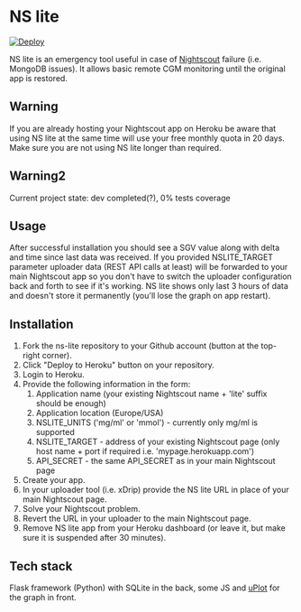 # NS lite
[![Deploy](https://www.herokucdn.com/deploy/button.svg)](https://heroku.com/deploy)

NS lite is an emergency tool useful in case of [Nightscout](http://www.github.com/nightscout/cgm-remote-monitor) failure (i.e. MongoDB issues).
It allows basic remote CGM monitoring until the original app is restored.

## Warning
If you are already hosting your Nightscout app on Heroku be aware that using NS lite at the same time will use your free monthly quota in 20 days.
Make sure you are not using NS lite longer than required.

## Warning2
Current project state: dev completed(?), 0% tests coverage

## Usage
After successful installation you should see a SGV value along with delta and time since last data was received.
If you provided NSLITE_TARGET parameter uploader data (REST API calls at least) will be forwarded to your main Nightscout app so you don't have to switch the uploader configuration back and forth to see if it's working.
NS lite shows only last 3 hours of data and doesn't store it permanently (you'll lose the graph on app restart).

## Installation
1. Fork the ns-lite repository to your Github account (button at the top-right corner).
1. Click "Deploy to Heroku" button on your repository.
1. Login to Heroku.
1. Provide the following information in the form:
   1. Application name (your existing Nightscout name + 'lite' suffix should be enough)
   1. Application location (Europe/USA)
   1. NSLITE_UNITS ('mg/ml' or 'mmol') - currently only mg/ml is supported
   1. NSLITE_TARGET - address of your existing Nightscout page (only host name + port if required i.e. 'mypage.herokuapp.com')
   1. API_SECRET - the same API_SECRET as in your main Nightscout page
1. Create your app.
1. In your uploader tool (i.e. xDrip) provide the NS lite URL in place of your main Nightscout page.
1. Solve your Nightscout problem.
1. Revert the URL in your uploader to the main Nightscout page.
1. Remove NS lite app from your Heroku dashboard (or leave it, but make sure it is suspended after 30 minutes).


## Tech stack
Flask framework (Python) with SQLite in the back, some JS and [uPlot](https://github.com/leeoniya/uPlot) for the graph in front.
